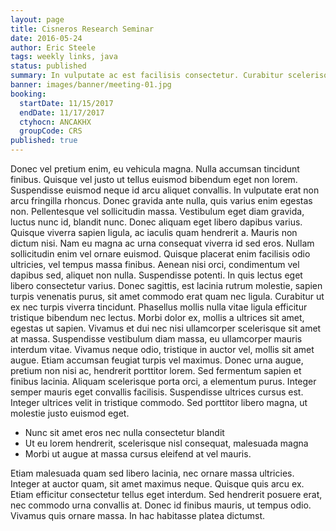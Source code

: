 ```yaml
---
layout: page
title: Cisneros Research Seminar
date: 2016-05-24
author: Eric Steele
tags: weekly links, java
status: published
summary: In vulputate ac est facilisis consectetur. Curabitur scelerisque.
banner: images/banner/meeting-01.jpg
booking:
  startDate: 11/15/2017
  endDate: 11/17/2017
  ctyhocn: ANCAKHX
  groupCode: CRS
published: true
---
```

Donec vel pretium enim, eu vehicula magna. Nulla accumsan tincidunt finibus. Quisque vel justo ut tellus euismod bibendum eget non lorem. Suspendisse euismod neque id arcu aliquet convallis. In vulputate erat non arcu fringilla rhoncus. Donec gravida ante nulla, quis varius enim egestas non. Pellentesque vel sollicitudin massa. Vestibulum eget diam gravida, luctus nunc id, blandit nunc. Donec aliquam eget libero dapibus varius. Quisque viverra sapien ligula, ac iaculis quam hendrerit a. Mauris non dictum nisi. Nam eu magna ac urna consequat viverra id sed eros. Nullam sollicitudin enim vel ornare euismod. Quisque placerat enim facilisis odio ultricies, vel tempus massa finibus. Aenean nisi orci, condimentum vel dapibus sed, aliquet non nulla. Suspendisse potenti.
In quis lectus eget libero consectetur varius. Donec sagittis, est lacinia rutrum molestie, sapien turpis venenatis purus, sit amet commodo erat quam nec ligula. Curabitur ut ex nec turpis viverra tincidunt. Phasellus mollis nulla vitae ligula efficitur tristique bibendum nec lectus. Morbi dolor ex, mollis a ultrices sit amet, egestas ut sapien. Vivamus et dui nec nisi ullamcorper scelerisque sit amet at massa. Suspendisse vestibulum diam massa, eu ullamcorper mauris interdum vitae. Vivamus neque odio, tristique in auctor vel, mollis sit amet augue. Etiam accumsan feugiat turpis vel maximus. Donec urna augue, pretium non nisi ac, hendrerit porttitor lorem. Sed fermentum sapien et finibus lacinia. Aliquam scelerisque porta orci, a elementum purus. Integer semper mauris eget convallis facilisis. Suspendisse ultrices cursus est. Integer ultrices velit in tristique commodo. Sed porttitor libero magna, ut molestie justo euismod eget.

* Nunc sit amet eros nec nulla consectetur blandit
* Ut eu lorem hendrerit, scelerisque nisl consequat, malesuada magna
* Morbi ut augue at massa cursus eleifend at vel mauris.

Etiam malesuada quam sed libero lacinia, nec ornare massa ultricies. Integer at auctor quam, sit amet maximus neque. Quisque quis arcu ex. Etiam efficitur consectetur tellus eget interdum. Sed hendrerit posuere erat, nec commodo urna convallis at. Donec id finibus mauris, ut tempus odio. Vivamus quis ornare massa. In hac habitasse platea dictumst.
